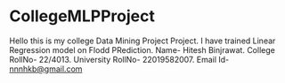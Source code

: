 # CollegeMLPProject
Hello this is my college Data Mining Project Project.
I have trained Linear Regression model on Flodd PRediction.
Name- Hitesh Binjrawat.
College RollNo- 22/4013.
University RollNo- 22019582007.
Email Id- nnnhkb@gmail.com
